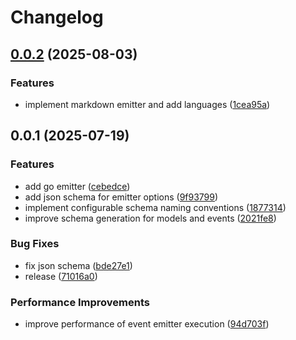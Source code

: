 # Changelog

## [0.0.2](https://github.com/DanSnow/typespec-events/compare/typespec-v0.0.1...typespec-v0.0.2) (2025-08-03)


### Features

* implement markdown emitter and add languages ([1cea95a](https://github.com/DanSnow/typespec-events/commit/1cea95a55c0688648e2cb1240f462462e3131f6f))

## 0.0.1 (2025-07-19)


### Features

* add go emitter ([cebedce](https://github.com/DanSnow/typespec-events/commit/cebedcefc5cb8b90d0d9c349b476aed66dc96248))
* add json schema for emitter options ([9f93799](https://github.com/DanSnow/typespec-events/commit/9f93799de059925f4289259163570d85f162c06a))
* implement configurable schema naming conventions ([1877314](https://github.com/DanSnow/typespec-events/commit/18773141c8213d40399f92e36bb911b84d3d7c6b))
* improve schema generation for models and events ([2021fe8](https://github.com/DanSnow/typespec-events/commit/2021fe89d71e8e118216bfaee3c4b9c901d2f14e))


### Bug Fixes

* fix json schema ([bde27e1](https://github.com/DanSnow/typespec-events/commit/bde27e103ad03edd40f8bec843db50925d34078c))
* release ([71016a0](https://github.com/DanSnow/typespec-events/commit/71016a039fe0e7f326faa02bcd512318fa460c8f))


### Performance Improvements

* improve performance of event emitter execution ([94d703f](https://github.com/DanSnow/typespec-events/commit/94d703f96ec3181417de0b2c527576026bf6daef))
